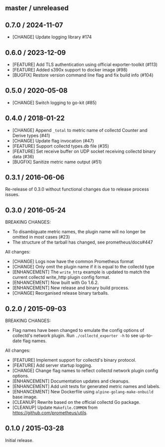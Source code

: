 ## master / unreleased

## 0.7.0 / 2024-11-07

* [CHANGE] Update logging library #174

## 0.6.0 / 2023-12-09

* [FEATURE] Add TLS authentication using official exporter-toolkit (#113)
* [FEATURE] Added s390x support to docker image (#98)
* [BUGFIX] Restore version command line flag and fix build info (#104)

## 0.5.0 / 2020-05-08

* [CHANGE] Switch logging to go-kit (#85)

## 0.4.0 / 2018-01-22

* [CHANGE] Append `_total` to metric name of collectd Counter and Derive types (#41)
* [CHANGE] Update flag invocation (#47)
* [FEATURE] Support collectd types.db file (#35)
* [FEATURE] Set receive buffer on UDP socket receiving collectd binary data (#36)
* [BUGFIX] Sanitize metric name output (#51)

## 0.3.1 / 2016-06-06

Re-release of 0.3.0 without functional changes due to release process issues.

## 0.3.0 / 2016-05-24

BREAKING CHANGES:

* To disambiguate metric names, the plugin name will no longer be omitted in most cases (#23)
* The structure of the tarball has changed, see prometheus/docs#447

All changes:

* [CHANGE] Logs now have the common Prometheus format
* [CHANGE] Only omit the plugin name if it is equal to the collectd type
* [ENHANCEMENT] The `write_http` example is updated to match the current collectd write_http plugin config format.
* [ENHANCEMENT] Now built with Go 1.6.2.
* [ENHANCEMENT] New release and binary build process.
* [CHANGE] Reorganised release binary tarballs.

## 0.2.0 / 2015-09-03

BREAKING CHANGES:

* Flag names have been changed to emulate the config options of collectd's
  network plugin. Run `./collectd_exporter -h` to see up-to-date flag names.

All changes:

* [FEATURE] Implement support for collectd's binary protocol.
* [FEATURE] Add server startup logging.
* [CHANGE] Change flag names to reflect collectd network plugin config options.
* [ENHANCEMENT] Documentation updates and cleanups.
* [ENHANCEMENT] Add unit tests for generated metric names and labels.
* [ENHANCEMENT] New Dockerfile using `alpine-golang-make-onbuild` base image.
* [CLEANUP] Rewrite based on the official collectd Go package.
* [CLEANUP] Update `Makefile.COMMON` from https://github.com/prometheus/utils.

## 0.1.0 / 2015-03-28

Initial release.
